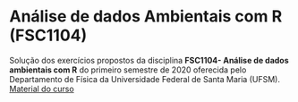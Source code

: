 # Análise de dados Ambientais com R (FSC1104)

Solução dos exercícios propostos da disciplina **FSC1104- Análise de dados ambientais com R** do primeiro semestre de 2020 oferecida pelo Departamento de Física da Universidade Federal de Santa Maria (UFSM). [Material do curso](https://lhmet.github.io/adar-ebook/
)

